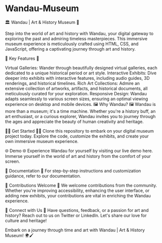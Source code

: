 # Wandau-Museum

🏛️ Wandau | Art & History Museum 🎨

Step into the world of art and history with Wandau, your digital gateway to exploring the past and admiring timeless masterpieces. This immersive museum experience is meticulously crafted using HTML, CSS, and JavaScript, offering a captivating journey through art and history.

🌟 Key Features 🌟

Virtual Galleries: Wander through beautifully designed virtual galleries, each dedicated to a unique historical period or art style.
Interactive Exhibits: Dive deeper into exhibits with interactive features, including audio guides, 3D renderings, and historical timelines.
Rich Art Collections: Admire an extensive collection of artworks, artifacts, and historical documents, all meticulously curated for your exploration.
Responsive Design: Wandau adapts seamlessly to various screen sizes, ensuring an optimal viewing experience on desktop and mobile devices.
🖼️ Why Wandau? 🖼️
Wandau is more than a museum; it's a time machine. Whether you're a history buff, an art enthusiast, or a curious explorer, Wandau invites you to journey through the ages and appreciate the beauty of human creativity and heritage.

👨‍💻 Get Started 👩‍💻
Clone this repository to embark on your digital museum project today. Explore the code, customize the exhibits, and create your own immersive museum experience.

🌐 Demo 🌐
Experience Wandau for yourself by visiting our live demo here. Immerse yourself in the world of art and history from the comfort of your screen.

📖 Documentation 📖
For step-by-step instructions and customization guidance, refer to our documentation.

🤝 Contributions Welcome 🤝
We welcome contributions from the community. Whether you're improving accessibility, enhancing the user interface, or adding new exhibits, your contributions are vital in enriching the Wandau experience.

👥 Connect with Us 👥
Have questions, feedback, or a passion for art and history? Reach out to us on Twitter or LinkedIn. Let's share our love for culture and heritage!

Embark on a journey through time and art with Wandau | Art & History Museum! 🌍🖌️

